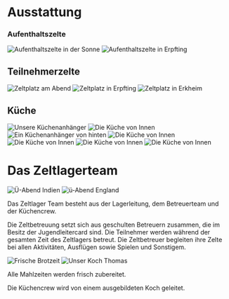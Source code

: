 # Ausstattung

### Aufenthaltszelte

<div class="d-flex flex-wrap align-items-start image-list">
	<img src="/static/img/ausstattung/AufenthaltszelteSonne.jpg" alt="Aufenthaltszelte in der Sonne" class="responsive-image">
	<img src="/static/img/ausstattung/AufenthaltszelteErpfting.jpg" alt="Aufenthaltszelte in Erpfting" class="responsive-image">
</div>

## Teilnehmerzelte

<div class="d-flex flex-wrap align-items-start image-list">
	<img src="/static/img/ausstattung/ZelteAbends.jpeg" alt="Zeltplatz am Abend" class="responsive-image">
	<img src="/static/img/ausstattung/ZelteRegen.jpg" alt="Zeltplatz in Erpfting" class="responsive-image">
	<img src="/static/img/ausstattung/ZelteErkheim.jpeg" alt="Zeltplatz in Erkheim" class="responsive-image">
</div>

## Küche

<div class="d-flex flex-wrap align-items-start image-list">
	<img src="/static/img/ausstattung/KuecheAußen.jpeg" alt="Unsere Küchenanhänger" class="responsive-image">
	<img src="/static/img/ausstattung/KuecheInnen.jpeg" alt="Die Küche von Innen" class="responsive-image">
	<img src="/static/img/ausstattung/AnhaengerLogo.jpeg" alt="Ein Küchenanhänger von hinten" class="responsive-image">
	<img src="/static/img/ausstattung/Kueche1.jpg" alt="Die Küche von Innen" class="responsive-image">
	<img src="/static/img/ausstattung/Kueche2.jpg" alt="Die Küche von Innen" class="responsive-image">
	<img src="/static/img/ausstattung/Kueche3.jpg" alt="Die Küche von Innen" class="responsive-image">
	<img src="/static/img/ausstattung/Kueche4.jpg" alt="Die Küche von Innen" class="responsive-image">
</div>

<a name="team">

# Das Zeltlagerteam
</a>

<div class="d-flex flex-wrap align-items-start image-list">
	<img src="/static/img/team/TeamIndien.jpg" alt="Ü-Abend Indien" class="responsive-image">
	<img src="/static/img/team/TeamKellner.jpg" alt="ü-Abend England" class="responsive-image">
</div>

Das Zeltlager Team besteht aus der Lagerleitung, dem Betreuerteam und der Küchencrew.

Die Zeltbetreuung setzt sich aus geschulten Betreuern zusammen, die im Besitz der Jugendleitercard sind. Die Teilnehmer werden während der gesamten Zeit des Zeltlagers betreut. Die Zeltbetreuer begleiten ihre Zelte bei allen Aktivitäten, Ausflügen sowie Spielen und Sonstigem.

<div class="d-flex flex-wrap align-items-start image-list">
	<img src="/static/img/team/EssenBrotzeit.jpg" alt="Frische Brotzeit" class="responsive-image">
	<img src="/static/img/team/TeamThomas.jpg" alt="Unser Koch Thomas" class="responsive-image">
</div>

Alle Mahlzeiten werden frisch zubereitet.

Die Küchencrew wird von einem ausgebildeten Koch geleitet.
